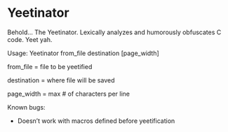# Yeetinator
Behold... The Yeetinator. Lexically analyzes and humorously obfuscates C code. Yeet yah.

Usage: Yeetinator from_file destination [page_width]

from_file = file to be yeetified

destination = where file will be saved

page_width = max # of characters per line

Known bugs:
- Doesn’t work with macros defined before yeetification
